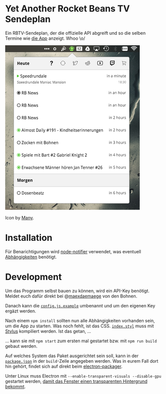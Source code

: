 # Yet Another Rocket Beans TV Sendeplan

Ein RBTV-Sendeplan, der die offizielle API abgreift und so die selben Termine wie [die App](https://play.google.com/store/apps/details?id=tv.rocketbeans.pocketbeans) anzeigt. Whoo \o/

![Screenshot](/screen.png?raw=true)

Icon by [Many](https://thenounproject.com/term/space-helmet/66004/).

# Installation

Für Benarichtigungen wird [node-notifier](https://github.com/mikaelbr/node-notifier) verwendet, was eventuell [Abhängigkeiten](https://github.com/mikaelbr/node-notifier#requirements) benötigt.

# Development

Um das Programm selbst bauen zu können, wird ein API-Key benötigt. Meldet euch dafür direkt bei @[maexdaemaege](https://twitter.com/maexdaemaege) von den Bohnen.

Danach kann die [`config.js.example`](https://github.com/BakeRolls/yarbs/blob/master/config.js.example) umbenannt und um den eigenen Key ergäzt werden.

Nach einem `npm install` sollten nun alle Abhängigkeiten vorhanden sein, um die App zu starten. Was noch fehlt, ist das CSS. [`index.styl`](https://github.com/BakeRolls/yarbs/blob/master/www/assets/css/index.styl) muss mit [Stylus](https://learnboost.github.io/stylus/) kompiliert werden. Ist das getan, ...

... kann sie mit `npm start` zum ersten mal gestartet bzw. mit `npm run build` gebaut werden.

Auf welches System das Paket ausgerichtet sein soll, kann in der [`package.json`](https://github.com/BakeRolls/yarbs/blob/master/package.json) in der `build`-Zeile angegeben werden. Was in eurem Fall dort hin gehört, findet sich auf direkt beim [electron-packager](https://github.com/maxogden/electron-packager).

Unter Linux muss Electron mit `--enable-transparent-visuals --disable-gpu` gestartet werden, [damit das Fenster einen transparenten Hintergrund bekommt](https://github.com/atom/electron/blob/master/docs/api/frameless-window.md#limitations).
